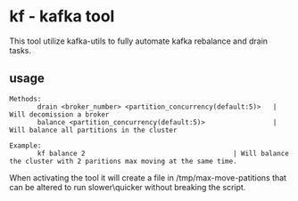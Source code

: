# kf - kafka tool
This tool utilize kafka-utils to fully automate kafka rebalance and drain tasks. 
## usage
```
Methods:
       drain <broker_number> <partition_concurrency(default:5)>   | Will decomission a broker
       balance <partition_concurrency(default:5)>                 | Will balance all partitions in the cluster

Example:
       kf balance 2                                     | Will balance the cluster with 2 paritions max moving at the same time.
```

When activating the tool it will create a file in /tmp/max-move-patitions that can be altered to run slower\quicker without breaking the script.
